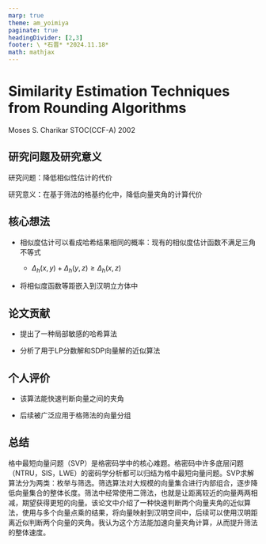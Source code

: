 ```yaml
---
marp: true
theme: am_yoimiya
paginate: true
headingDivider: [2,3]
footer: \ *石晋* *2024.11.18*
math: mathjax
---
```


<!-- _class: cover_a -->
<!-- _paginate: "" -->
<!-- _footer: "" -->

# Similarity Estimation Techniques from Rounding Algorithms

Moses S. Charikar
STOC(CCF-A) 2002

## 研究问题及研究意义

研究问题：降低相似性估计的代价

研究意义：在基于筛法的格基约化中，降低向量夹角的计算代价

## 核心想法

- 相似度估计可以看成哈希结果相同的概率：现有的相似度估计函数不满足三角不等式

  - $\Delta_h (x,y)+\Delta_h (y,z)\ge \Delta_h (x,z)$

- 将相似度函数等距嵌入到汉明立方体中

<!-- 作者先分析了Dice和Overlap相似度计算，发现不满足上述的三角不等式。后续再证明了这种局部敏感哈希需要更强的条件，即需要能等距嵌入到汉明立方体中。 -->

## 论文贡献

- 提出了一种局部敏感的哈希算法

- 分析了用于LP分数解和SDP向量解的近似算法

## 个人评价

- 该算法能快速判断向量之间的夹角

- 后续被广泛应用于格筛法的向量分组

<!-- 论文后半部分的分析没有看懂 -->

## 总结

格中最短向量问题（SVP）是格密码学中的核心难题。格密码中许多底层问题（NTRU，SIS，LWE）的密码学分析都可以归结为格中最短向量问题。SVP求解算法分为两类：枚举与筛选。筛选算法对大规模的向量集合进行内部组合，逐步降低向量集合的整体长度。筛法中经常使用二筛法，也就是让距离较近的向量两两相减，期望获得更短的向量。该论文中介绍了一种快速判断两个向量夹角的近似算法，使用与多个向量点乘的结果，将向量映射到汉明空间中，后续可以使用汉明距离近似判断两个向量的夹角。我认为这个方法能加速向量夹角计算，从而提升筛法的整体速度。
